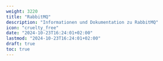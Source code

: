```yaml
---
weight: 3220
title: "RabbitMQ"
description: "Informationen und Dokumentation zu RabbitMQ"
icon: "cruelty_free"
date: "2024-10-23T16:24:01+02:00"
lastmod: "2024-10-23T16:24:01+02:00"
draft: true
toc: true
---
```

